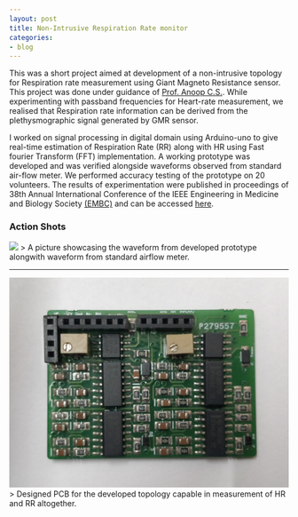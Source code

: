 ```yaml
---
layout: post
title: Non-Intrusive Respiration Rate monitor
categories:
- blog
---
```


This was a short project aimed at development of a non-intrusive topology for Respiration rate measurement using Giant Magneto Resistance sensor. This project was done under guidance of [Prof. Anoop C.S.](https://www.iist.ac.in/avionics/anoop.cs). While experimenting with passband frequencies for Heart-rate measurement, we realised that Respiration rate information can be derived from the plethysmographic signal generated by GMR sensor.

I worked on signal processing in digital domain using Arduino-uno to give real-time estimation of Respiration Rate (RR) along with HR using Fast fourier Transform (FFT) implementation. A working prototype was developed and was verified alongside waveforms observed from standard air-flow meter. We performed accuracy testing of the prototype on 20 volunteers. The results of experimentation were published in proceedings of 38th Annual International Conference of the IEEE Engineering in Medicine and Biology Society [(EMBC)](#) and can be accessed [here](https://ieeexplore.ieee.org/document/7591196).

### Action Shots
<img src="https://github.com/chughvinit/chughvinit.github.io/blob/master/_RR/IMG_20160314_215650228.jpg?raw=true" width="640px"/>
> A picture showcasing the waveform from developed prototype alongwith waveform from standard airflow meter.

---
<img src="https://github.com/chughvinit/chughvinit.github.io/blob/master/_RR/IMG_20181101_153400.jpg?raw=true" width="640px"/>
> Designed PCB for the developed topology capable in measurement of HR and RR altogether.
